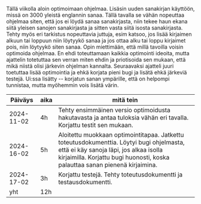 Tällä viikolla aloin optimoimaan ohjelmaa. Lisäsin uuden sanakirjan käyttöön, missä on 3000 yleistä englannin sanaa. Tällä tavalla se vähän nopeuttaa ohjelmaa siten, että jos ei löydä sanaa sanakirjasta, niin tekee haun ekana siitä yleisen sanojen sanakirjasta ja sitten vasta siitä isosta sanakirjasta. Tehty myös eri tarkistus nopeuttavia juttuja, esim katsoo, jos lisää kirjaimen alkuun tai loppuun niin löytyykö sanaa ja jos ottaa alku tai loppu kirjaimet pois, niin löytyykö siten sanaa. Opin miettimään, että millä tavoilla voisin optimoida ohjelmaa. En ehdi toteuttamaan kaikkia optimointi ideoita, mutta ajattelin totetuttaa sen verran miten ehdin ja priotisoida sen mukaan, että mikä niistä olisi järkevin ohjelman kannalta. Seuraavaksi ajatteli juuri toetuttaa lisää optimointia ja ehkä korjata pieni bugi ja lisätä ehkä järkeviä testejä. Ui:ssa lisätty -- korjatun sanan ympärille, että on helpompi tunnistaa, mutta myöhemmin vois lisätä värin.

Päiväys       | aika | mitä tein |
-----------|------|--------|
2024-11-02 | 4h | Tehty ensimmäinen versio optimoidusta hakutavasta ja antaa tuloksia vähän eri tavalla. Korjattu testit sen mukaan. |
2024-16-02 | 5h | Aloitettu muokkaan optimointitapaa. Jatkettu toteutusdokumenttia. Löytyi bugi ohjelmasta, että ei käy sanoja läpi, jos alkaa isolla kirjaimilla. Korjattu bugi huonosti, koska palauttaa sanan pienenä kirjaimina.|
2024-17-02 | 3h | Korjattu testejä. Tehty toteutusdokumentti ja testausdokumentti. |
yht | 12h |

